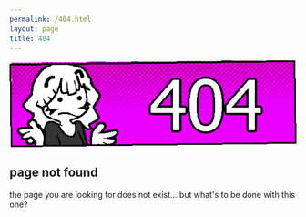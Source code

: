 ```yaml
---
permalink: /404.html
layout: page
title: 404
---
```

<!-- DQh24K0.png -->
![404](/img/headers/404.png)

## page not found
the page you are looking for does not exist... but what's to be done with this one? <span style="color: #ffffff04">coming soon...</span>